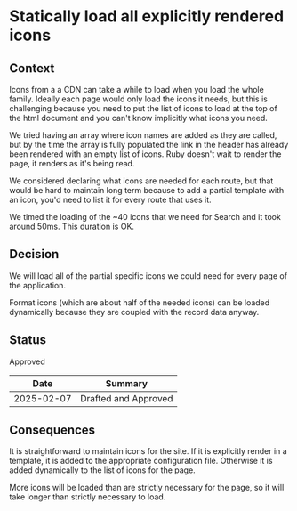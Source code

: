# Statically load all explicitly rendered icons

## Context

 Icons from a a CDN can take a while to load when you load the whole family. Ideally each page would only load the icons it needs, but this is challenging because you need to put the list of icons to load at the top of the html document and you can't know implicitly what icons you need.

We tried having an array where icon names are added as they are called, but by the time the array is fully populated the link in the header has already been rendered with an empty list of icons. Ruby doesn't wait to render the page, it renders as it's being read.

We considered declaring what icons are needed for each route, but that would be hard to maintain long term because to add a partial template with an icon, you'd need to list it for every route that uses it.

We timed the loading of the ~40 icons that we need for Search and it took around 50ms. This duration is OK.

## Decision

We will load all of the partial specific icons we could need for every page of the application.

Format icons (which are about half of the needed icons) can be loaded dynamically because they are coupled with the record data anyway.

## Status

Approved

| Date       | Summary              |
|------------|----------------------|
| 2025-02-07 | Drafted and Approved |

## Consequences

It is straightforward to maintain icons for the site. If it is explicitly render in a template, it is added to the appropriate configuration file. Otherwise it is added dynamically to the list of icons for the page.

More icons will be loaded than are strictly necessary for the page, so it will take longer than strictly necessary to load.
